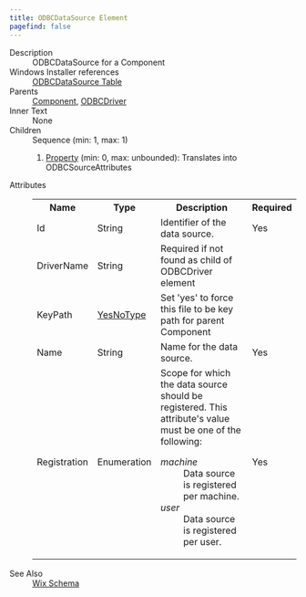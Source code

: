 ```yaml
---
title: ODBCDataSource Element
pagefind: false
---
```

<dl>
  <dt>Description</dt>
  <dd>                 ODBCDataSource for a Component             </dd>
  <dt>Windows Installer references</dt>
  <dd>
    <a href="http://msdn.microsoft.com/library/aa370546.aspx" target="_blank">ODBCDataSource Table</a>
  </dd>
  <dt>Parents</dt>
  <dd>
    <a href="../component/">Component</a>, <a href="../odbcdriver/">ODBCDriver</a></dd>
  <dt>Inner Text</dt>
  <dd>None</dd>
  <dt>Children</dt>
  <dd>Sequence (min: 1, max: 1)<ol><li><a href="../property/">Property</a> (min: 0, max: unbounded): Translates into ODBCSourceAttributes</li></ol></dd>
  <dt>Attributes</dt>
  <dd>
    <table cellspacing="0" cellpadding="0" class="schema">
      <tr>
        <th width="15%">Name</th>
        <th width="15%">Type</th>
        <th width="65%">Description</th>
        <th width="15%">Required</th>
      </tr>
      <tr>
        <td>Id</td>
        <td>String</td>
        <td>Identifier of the data source.</td>
        <td>Yes</td>
      </tr>
      <tr>
        <td>DriverName</td>
        <td>String</td>
        <td>Required if not found as child of ODBCDriver element</td>
        <td>&nbsp;</td>
      </tr>
      <tr>
        <td>KeyPath</td>
        <td><a href="../simple_type_yesnotype/">YesNoType</a></td>
        <td>Set 'yes' to force this file to be key path for parent Component</td>
        <td>&nbsp;</td>
      </tr>
      <tr>
        <td>Name</td>
        <td>String</td>
        <td>Name for the data source.</td>
        <td>Yes</td>
      </tr>
      <tr>
        <td>Registration</td>
        <td>Enumeration</td>
        <td>Scope for which the data source should be registered.  This attribute's value must be one of the following:<dl><dt class="enumerationValue"><dfn>machine</dfn></dt><dd>                                     Data source is registered per machine.                                 </dd><dt class="enumerationValue"><dfn>user</dfn></dt><dd>                                     Data source is registered per user.                                 </dd></dl></td>
        <td>Yes</td>
      </tr>
    </table>
  </dd>
  <dt>See Also</dt>
  <dd>
    <a href="../">Wix Schema</a>
  </dd>
</dl>
